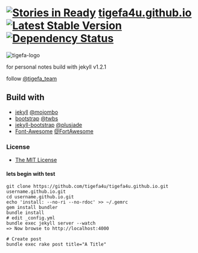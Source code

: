 [![Stories in Ready](https://badge.waffle.io/tigefa4u/tigefa4u.github.io.png?label=ready&title=Ready)](https://waffle.io/tigefa4u/tigefa4u.github.io)
[tigefa4u.github.io](http://tigefa4u.github.io) [![Latest Stable Version](https://poser.pugx.org/tigefa4u/tigefa4u.github.io/v/stable.png)](https://packagist.org/packages/tigefa4u/tigefa4u.github.io) [![Dependency Status](https://gemnasium.com/tigefa4u/tigefa4u.github.io.png)](https://gemnasium.com/tigefa4u/tigefa4u.github.io)
====================

![tigefa-logo](http://res.cloudinary.com/wvm/image/upload/v1389035830/tigefa_rbe6f7.png)

for personal notes build with jekyll v1.2.1

follow [@tigefa_team](http://twitter.com/tigefa_team)


## Build with 

- [jekyll](http://jekyllrb.com) [@mojombo](https://github.com/mojombo)
- [bootstrap](http://getbootstrap.com) [@twbs](https://github.com/twbs)
- [jekyll-bootstrap](http://jekyllbootstrap.com) [@plusjade](https://github.com/plusjade)
- [Font-Awesome](http://fontawesome.io) [@FortAwesome](https://github.com/FortAwesome)

### License

- [The MIT License](https://github.com/tigefa4u/tigefa4u.github.io/blob/master/LICENSE)

#### lets begin with test

```shell
git clone https://github.com/tigefa4u/tigefa4u.github.io.git username.github.io.git
cd username.github.io.git
echo 'install: --no-ri --no-rdoc' >> ~/.gemrc
gem install bundler
bundle install
# edit _config.yml
bundle exec jekyll server --watch
=> Now browse to http://localhost:4000

# Create post
bundle exec rake post title="A Title"
```
